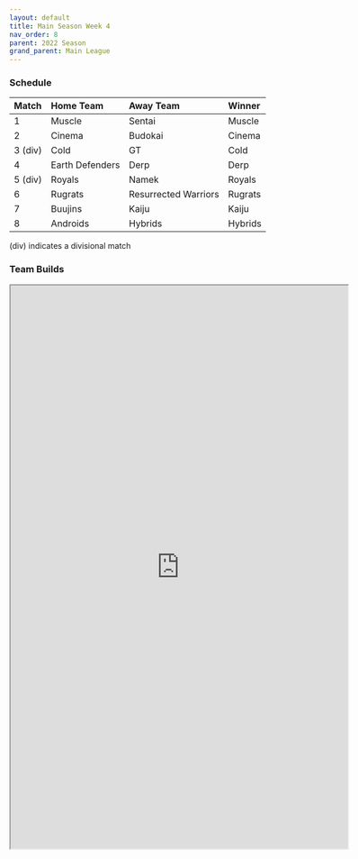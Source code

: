 ```yaml
---
layout: default
title: Main Season Week 4
nav_order: 8
parent: 2022 Season
grand_parent: Main League
---
```

### Schedule

| Match   | Home Team       | Away Team            | Winner  |
|:--------|:----------------|:---------------------|:--------|
| 1       | Muscle          | Sentai               | Muscle  |
| 2       | Cinema          | Budokai              | Cinema  |
| 3 (div) | Cold            | GT                   | Cold    |
| 4       | Earth Defenders | Derp                 | Derp    |
| 5 (div) | Royals          | Namek                | Royals  |
| 6       | Rugrats         | Resurrected Warriors | Rugrats |
| 7       | Buujins         | Kaiju                | Kaiju   |
| 8       | Androids        | Hybrids              | Hybrids |


(div) indicates a divisional match

### Team Builds

<iframe width=600 height=1000 scrolling="yes" src="https://docs.google.com/document/d/e/2PACX-1vS8XOiaYObnzaHni-ZgjttE8OUisZDiw-SrLB-Cx4z8Yr8uC41JPiH1h1MaF1NkMQTLjZd643dknNtO/pub?embedded=true"></iframe>
